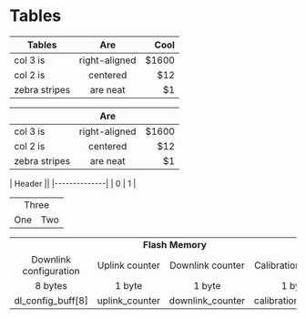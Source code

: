 # Tables

| Tables        | Are           | Cool  |
| ------------- |:-------------:| -----:|
| col 3 is      | right-aligned | $1600 |
| col 2 is      | centered      |   $12 |
| zebra stripes | are neat      |    $1 |


|        | Are           |  |
| ------------- |:-------------:| -----:|
| col 3 is      | right-aligned | $1600 |
| col 2 is      | centered      |   $12 |
| zebra stripes | are neat      |    $1 |



| Header ||
|--------------|
| 0 | 1 |

<table>
  <tr align="center">
      <td colspan="2">Three</td>
  </tr>
  <tr>
       <td>One</td>
      <td>Two</td>
  </tr>
</table>

<table>
	<tr align="center">
     <td colspan="4"><b>Flash Memory</b></td>
	</tr>
	<tr align="center">
		<td>Downlink configuration</td>
		<td>Uplink counter</td>
		<td>Downlink counter</td>
		<td>Calibration enabler</td>
	</tr>
	<tr align="center">
		<td>8 bytes</td>
		<td>1 byte</td>
		<td>1 byte</td>
		<td>1 byte</td>
	</tr>
		<tr align="center">
		<td>dl_config_buff[8]</td>
		<td>uplink_counter</td>
		<td>downlink_counter</td>
		<td>calibration_enabler</td>
	</tr>
</table>
